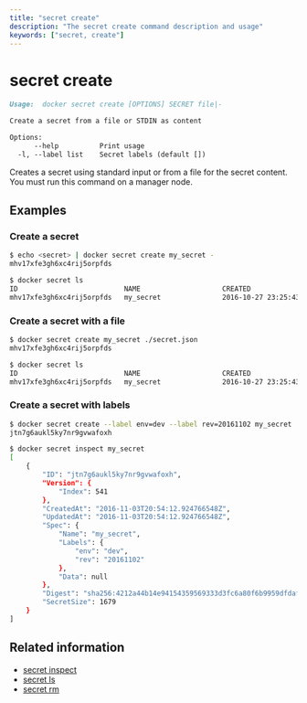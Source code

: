 ```yaml
---
title: "secret create"
description: "The secret create command description and usage"
keywords: ["secret, create"]
---
```


<!-- This file is maintained within the docker/docker Github
     repository at https://github.com/docker/docker/. Make all
     pull requests against that repo. If you see this file in
     another repository, consider it read-only there, as it will
     periodically be overwritten by the definitive file. Pull
     requests which include edits to this file in other repositories
     will be rejected.
-->

# secret create

```Markdown
Usage:	docker secret create [OPTIONS] SECRET file|-

Create a secret from a file or STDIN as content

Options:
      --help          Print usage
  -l, --label list    Secret labels (default [])
```

Creates a secret using standard input or from a file for the secret content. You must run this
command on a manager node.

## Examples

### Create a secret

```bash
$ echo <secret> | docker secret create my_secret -
mhv17xfe3gh6xc4rij5orpfds

$ docker secret ls
ID                          NAME                    CREATED                                   UPDATED                                   SIZE
mhv17xfe3gh6xc4rij5orpfds   my_secret               2016-10-27 23:25:43.909181089 +0000 UTC   2016-10-27 23:25:43.909181089 +0000 UTC   1679
```

### Create a secret with a file

```bash
$ docker secret create my_secret ./secret.json
mhv17xfe3gh6xc4rij5orpfds

$ docker secret ls
ID                          NAME                    CREATED                                   UPDATED                                   SIZE
mhv17xfe3gh6xc4rij5orpfds   my_secret               2016-10-27 23:25:43.909181089 +0000 UTC   2016-10-27 23:25:43.909181089 +0000 UTC   1679
```

### Create a secret with labels

```bash
$ docker secret create --label env=dev --label rev=20161102 my_secret ./secret.json
jtn7g6aukl5ky7nr9gvwafoxh

$ docker secret inspect my_secret
[
    {
        "ID": "jtn7g6aukl5ky7nr9gvwafoxh",
        "Version": {
            "Index": 541
        },
        "CreatedAt": "2016-11-03T20:54:12.924766548Z",
        "UpdatedAt": "2016-11-03T20:54:12.924766548Z",
        "Spec": {
            "Name": "my_secret",
            "Labels": {
                "env": "dev",
                "rev": "20161102"
            },
            "Data": null
        },
        "Digest": "sha256:4212a44b14e94154359569333d3fc6a80f6b9959dfdaff26412f4b2796b1f387",
        "SecretSize": 1679
    }
]

```


## Related information

* [secret inspect](secret_inspect.md)
* [secret ls](secret_ls.md)
* [secret rm](secret_rm.md)

